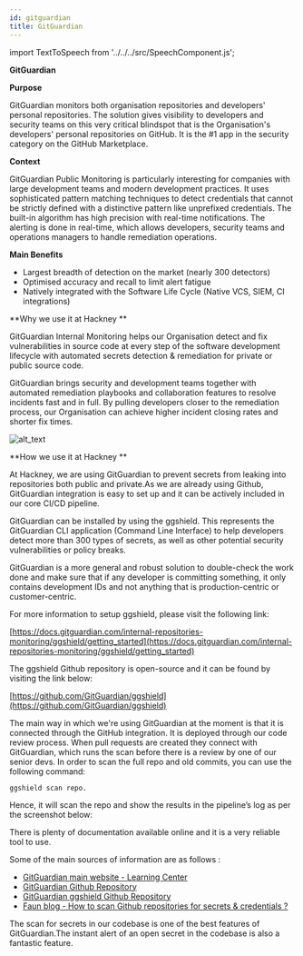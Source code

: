 ```yaml
---
id: gitguardian
title: GitGuardian
---
```


import TextToSpeech from '../../../src/SpeechComponent.js';

<TextToSpeech>

**GitGuardian**

**Purpose**

GitGuardian monitors both organisation repositories and developers' personal repositories. The solution gives visibility to developers and security teams on this very critical blindspot that is the Organisation's developers' personal repositories on GitHub.  It is the #1 app in the security category on the GitHub Marketplace.

**Context**

GitGuardian Public Monitoring is particularly interesting for companies with large development teams and modern development practices. It uses sophisticated pattern matching techniques to detect credentials that cannot be strictly defined with a distinctive pattern like unprefixed credentials. The built-in algorithm has high precision with real-time notifications. The alerting is done in real-time, which allows developers, security teams and operations managers to handle remediation operations.

**Main Benefits**
* Largest breadth of detection on the market (nearly 300 detectors)
* Optimised accuracy and recall to limit alert fatigue
* Natively integrated with the Software Life Cycle (Native VCS, SIEM, CI integrations)

**Why we use it at Hackney **

GitGuardian Internal Monitoring helps our Organisation detect and fix vulnerabilities in source code at every step of the software development lifecycle with automated secrets detection & remediation for private or public source code.

GitGuardian brings security and development teams together with automated remediation playbooks and collaboration features to resolve incidents fast and in full. By pulling developers closer to the remediation process, our Organisation can achieve higher incident closing rates and shorter fix times. 


![alt_text](../../doc-images/gitguardian-img.png "image_tooltip")


**How we use it at Hackney **

At Hackney, we are using GitGuardian to prevent secrets from leaking into repositories both public and private.As we are already using Github, GitGuardian integration is easy to set up  and it can be actively included in our core CI/CD pipeline. 

GitGuardian can be installed by using the ggshield. This represents the  GitGuardian CLI application (Command Line Interface) to help developers detect more than 300 types of secrets, as well as other potential security vulnerabilities or policy breaks.

GitGuardian is a more general and robust solution to double-check the work done and make sure that if any developer is committing something, it only contains development IDs and not anything that is production-centric or customer-centric. 

For more information to setup ggshield, please visit the following link:

[https://docs.gitguardian.com/internal-repositories-monitoring/ggshield/getting_started](https://docs.gitguardian.com/internal-repositories-monitoring/ggshield/getting_started)

The ggshield Github repository is open-source and it can be found by visiting the link below:

[https://github.com/GitGuardian/ggshield](https://github.com/GitGuardian/ggshield)

The main way in which we're using GitGuardian at the moment is that it is connected through the GitHub integration. It is deployed through our code review process. When pull requests are created they connect with GitGuardian, which runs the scan before there is a review by one of our senior devs. In order to scan the full repo and old commits, you can use the following command: 


```
ggshield scan repo. 
```


Hence, it will scan the repo and show the results in the pipeline’s log as per the screenshot below: 

There is plenty of documentation available online and it is a very reliable tool to use. 

Some of the main sources of information are as follows :

* [GitGuardian main website - Learning Center ](https://www.gitguardian.com/secrets-detection)
* [GitGuardian Github Repository ](https://github.com/GitGuardian)
* [GitGuardian ggshield Github Repository](https://github.com/GitGuardian/ggshield)
* [Faun blog - How to scan Github repositories for secrets & credentials ?](https://faun.pub/how-to-scan-git-repository-for-secrets-credentials-4b397e720cab)

The scan for secrets in our codebase is one of the best features of GitGuardian.The instant alert of an open secret in the codebase is also a fantastic feature.

</TextToSpeech>